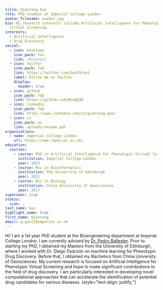 ```yaml
---
title: Qianrong Guo
role: PhD student at Imperial College London
avatar_filename: avatar.jpg
bio: My research interests include Artificial Intelligence for Phenotypic
  Virtual Screening.
interests:
  - Artificial Intelligence
  - Drug Discovery
social:
  - icon: envelope
    icon_pack: fas
    link: /#contact
  - icon: twitter
    icon_pack: fab
    link: https://twitter.com/GuoChloe1
    label: Follow me on Twitter
    display:
      header: true
  - icon: github
    icon_pack: fab
    link: https://github.com/Rong830
  - icon: linkedin
    icon_pack: fab
    link: https://www.linkedin.com/in/qianrong-guo/
  - icon: cv
    icon_pack: ai
    link: uploads/resume.pdf
organizations:
  - name: Imperial College London
    url: https://www.imperial.ac.uk/
education:
  courses:
    - course: PhD in Artificial Intelligence for Phenotypic Virtual Screening
      institution: Imperial College London
      year: 2023
    - course: Msc in Bioinformatics
      institution: The University of Edinburgh
      year: 2021
    - course: BSc in Biology
      institution: China University of Geosciences
      year: 2017
superuser: true
status:
  icon: ☕️
last_name: Guo
highlight_name: true
first_name: Qianrong
email: q.guo22@imperial.ac.uk
---
```

Hi! I am a 1st year PhD student at the Bioengineering department at Imperial College Londno. I am currently advised by [Dr. Pedro Ballester](https://www.imperial.ac.uk/people/p.ballester). Prior to starting my PhD, I obtained my Masters from the University of Edinburgh, where I worked with Dr. Diego Oyarzún on machine learning for Phenotypic Drug Discovery. Before that, I obtained my Bachelors from China University of Geosciences. My current research is focused on Artificial Intelligence for Phenotypic Virtual Screening and hope to make significant contributions to the field of drug discovery. I am particularly interested in developing novel computational approaches that can accelerate the identification of potential drug candidates for various diseases.
{style="text-align: justify;"}